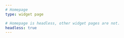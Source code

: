 ```yaml
--- 
# Homepage
type: widget page

# Homepage is headless, other widget pages are not.
headless: true
---
```

